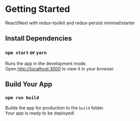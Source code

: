 # Getting Started
React/Next with redux-toolkit and redux-persist minimal/starter
## Install Dependencies 
### `npm start` or `yarn`

Runs the app in the development mode.\
Open [http://localhost:3000](http://localhost:3000) to view it in your browser.
## Build Your App
### `npm run build`

Builds the app for production to the `build` folder.\
Your app is ready to be deployed!